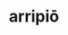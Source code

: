 ---
title: arripiō
meaning: to arrive
ch: 5
pos: verb
secondppstem: arrip
infend: īre
infhyph: -īre
conjugation: fourth
---